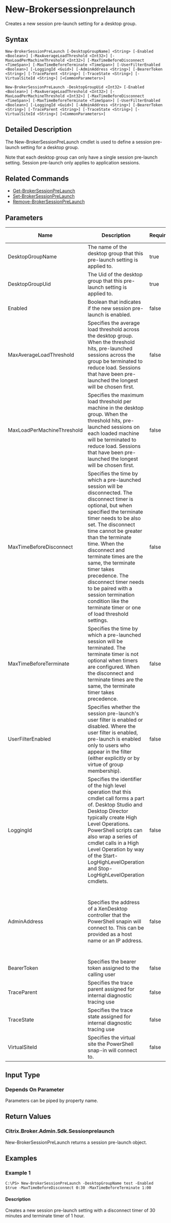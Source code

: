 ﻿
# New-Brokersessionprelaunch
Creates a new session pre-launch setting for a desktop group.
## Syntax

```
New-BrokerSessionPreLaunch [-DesktopGroupName] <String> [-Enabled <Boolean>] [-MaxAverageLoadThreshold <Int32>] [-MaxLoadPerMachineThreshold <Int32>] [-MaxTimeBeforeDisconnect <TimeSpan>] [-MaxTimeBeforeTerminate <TimeSpan>] [-UserFilterEnabled <Boolean>] [-LoggingId <Guid>] [-AdminAddress <String>] [-BearerToken <String>] [-TraceParent <String>] [-TraceState <String>] [-VirtualSiteId <String>] [<CommonParameters>]  
  
New-BrokerSessionPreLaunch -DesktopGroupUid <Int32> [-Enabled <Boolean>] [-MaxAverageLoadThreshold <Int32>] [-MaxLoadPerMachineThreshold <Int32>] [-MaxTimeBeforeDisconnect <TimeSpan>] [-MaxTimeBeforeTerminate <TimeSpan>] [-UserFilterEnabled <Boolean>] [-LoggingId <Guid>] [-AdminAddress <String>] [-BearerToken <String>] [-TraceParent <String>] [-TraceState <String>] [-VirtualSiteId <String>] [<CommonParameters>]
```

## Detailed Description
The New-BrokerSessionPreLaunch cmdlet is used to define a session pre-launch setting for a desktop group.

Note that each desktop group can only have a single session pre-launch setting. Session pre-launch only applies to application sessions.


## Related Commands

* [Get-BrokerSessionPreLaunch](../Get-BrokerSessionPreLaunch/)
* [Set-BrokerSessionPreLaunch](../Set-BrokerSessionPreLaunch/)
* [Remove-BrokerSessionPreLaunch](../Remove-BrokerSessionPreLaunch/)
## Parameters
| Name   | Description | Required? | Pipeline Input | Default Value |
| --- | --- | --- | --- | --- |
| DesktopGroupName | The name of the desktop group that this pre-launch setting is applied to. | true | true (ByPropertyName) |  |
| DesktopGroupUid | The Uid of the desktop group that this pre-launch setting is applied to. | true | true (ByPropertyName) |  |
| Enabled | Boolean that indicates if the new session pre-launch is enabled. | false | true (ByPropertyName) | true |
| MaxAverageLoadThreshold | Specifies the average load threshold across the desktop group. When the threshold hits, pre-launched sessions across the group be terminated to reduce load. Sessions that have been pre-launched the longest will be chosen first. | false | true (ByPropertyName) | 0 |
| MaxLoadPerMachineThreshold | Specifies the maximum load threshold per machine in the desktop group. When the threshold hits, pre-launched sessions on each loaded machine will be terminated to reduce load. Sessions that have been pre-launched the longest will be chosen first. | false | true (ByPropertyName) | 0 |
| MaxTimeBeforeDisconnect | Specifies the time by which a pre-launched session will be disconnected. The disconnect timer is optional, but when specified the terminate timer needs to be also set. The disconnect time cannot be greater than the terminate time. When the disconnect and terminate times are the same, the terminate timer takes precedence. The disconnect timer needs to be paired with a session termination condition like the terminate timer or one of load threshold settings. | false | true (ByPropertyName) | 15 minutes |
| MaxTimeBeforeTerminate | Specifies the time by which a pre-launched session will be terminated. The terminate timer is not optional when timers are configured. When the disconnect and terminate times are the same, the terminate timer takes precedence. | false | true (ByPropertyName) | 8 hours |
| UserFilterEnabled | Specifies whether the session pre-launch's user filter is enabled or disabled. Where the user filter is enabled, pre-launch is enabled only to users who appear in the filter (either explicitly or by virtue of group membership). | false | true (ByPropertyName) | false |
| LoggingId | Specifies the identifier of the high level operation that this cmdlet call forms a part of. Desktop Studio and Desktop Director typically create High Level Operations. PowerShell scripts can also wrap a series of cmdlet calls in a High Level Operation by way of the Start-LogHighLevelOperation and Stop-LogHighLevelOperation cmdlets. | false | false |  |
| AdminAddress | Specifies the address of a XenDesktop controller that the PowerShell snapin will connect to. This can be provided as a host name or an IP address. | false | false | Localhost. Once a value is provided by any cmdlet, this value will become the default. |
| BearerToken | Specifies the bearer token assigned to the calling user | false | false |  |
| TraceParent | Specifies the trace parent assigned for internal diagnostic tracing use | false | false |  |
| TraceState | Specifies the trace state assigned for internal diagnostic tracing use | false | false |  |
| VirtualSiteId | Specifies the virtual site the PowerShell snap-in will connect to. | false | false |  |

## Input Type

### Depends On Parameter
Parameters can be piped by property name.
## Return Values

### Citrix.Broker.Admin.Sdk.Sessionprelaunch
New-BrokerSessionPreLaunch returns a session pre-launch object.
## Examples

### Example 1

```
C:\PS> New-BrokerSessionPreLaunch -DesktopGroupName test -Enabled $true -MaxTimeBeforeDisconnect 0:30 -MaxTimeBeforeTerminate 1:00
```

#### Description
Creates a new session pre-launch setting with a disconnect timer of 30 minutes and terminate timer of 1 hour.
